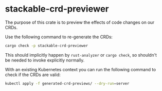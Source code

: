# stackable-crd-previewer

The purpose of this crate is to preview the effects of code changes on our CRDs.

Use the following command to re-generate the CRDs:

```bash
cargo check -p stackable-crd-previewer
```

This should implicitly happen by `rust-analyzer` or `cargo check`, so shouldn't be needed to invoke
explicitly normally.

With an existing Kubernetes context you can run the following command to check if the CRDs are valid:

```bash
kubectl apply -f generated-crd-previews/ --dry-run=server
```
